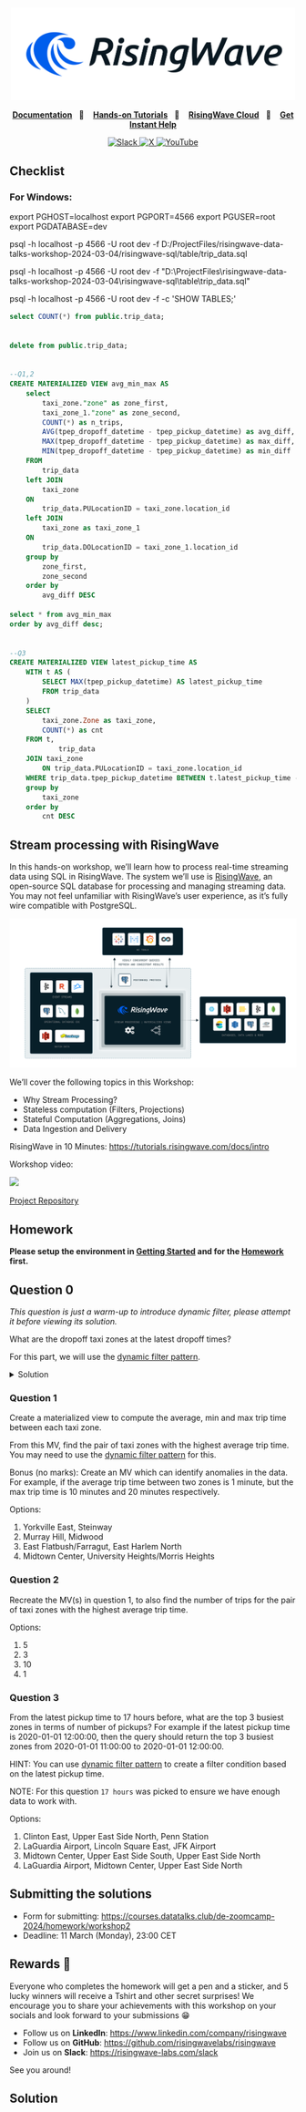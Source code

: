 <p align="center">
  <picture>
    <source srcset="https://github.com/risingwavelabs/risingwave/blob/main/.github/RisingWave-logo-dark.svg" width="500px" media="(prefers-color-scheme: dark)">
    <img src="https://github.com/risingwavelabs/risingwave/blob/main/.github/RisingWave-logo-light.svg" width="500px">
  </picture>
</p>


</div>

<p align="center">
  <a
    href="https://docs.risingwave.com/"
    target="_blank"
  ><b>Documentation</b></a>&nbsp;&nbsp;&nbsp;📑&nbsp;&nbsp;&nbsp;
  <a
    href="https://tutorials.risingwave.com/"
    target="_blank"
  ><b>Hands-on Tutorials</b></a>&nbsp;&nbsp;&nbsp;🎯&nbsp;&nbsp;&nbsp;
  <a
    href="https://cloud.risingwave.com/"
    target="_blank"
  ><b>RisingWave Cloud</b></a>&nbsp;&nbsp;&nbsp;🚀&nbsp;&nbsp;&nbsp;
  <a
    href="https://risingwave.com/slack"
    target="_blank"
  >
    <b>Get Instant Help</b>
  </a>
</p>
<div align="center">
  <a
    href="https://risingwave.com/slack"
    target="_blank"
  >
    <img alt="Slack" src="https://badgen.net/badge/Slack/Join%20RisingWave/0abd59?icon=slack" />
  </a>
  <a
    href="https://twitter.com/risingwavelabs"
    target="_blank"
  >
    <img alt="X" src="https://img.shields.io/twitter/follow/risingwavelabs" />
  </a>
  <a
    href="https://www.youtube.com/@risingwave-labs"
    target="_blank"
  >
    <img alt="YouTube" src="https://img.shields.io/youtube/channel/views/UCsHwdyBRxBpmkA5RRd0YNEA" />
  </a>
</div>

## Checklist

### For Windows:

export PGHOST=localhost
export PGPORT=4566
export PGUSER=root
export PGDATABASE=dev


psql -h localhost -p 4566 -U root dev -f D:/ProjectFiles/risingwave-data-talks-workshop-2024-03-04/risingwave-sql/table/trip_data.sql

psql -h localhost -p 4566 -U root dev -f "D:\ProjectFiles\risingwave-data-talks-workshop-2024-03-04\risingwave-sql\table\trip_data.sql"

psql -h localhost -p 4566 -U root dev -f -c 'SHOW TABLES;'



```sql
select COUNT(*) from public.trip_data;


delete from public.trip_data;
   

--Q1,2 
CREATE MATERIALIZED VIEW avg_min_max AS
	select
		taxi_zone."zone" as zone_first,
		taxi_zone_1."zone" as zone_second,
		COUNT(*) as n_trips,
		AVG(tpep_dropoff_datetime - tpep_pickup_datetime) as avg_diff,
		MAX(tpep_dropoff_datetime - tpep_pickup_datetime) as max_diff,
		MIN(tpep_dropoff_datetime - tpep_pickup_datetime) as min_diff
	FROM 
		trip_data
	left JOIN 
		taxi_zone 
	ON 
		trip_data.PULocationID = taxi_zone.location_id
	left JOIN 
		taxi_zone as taxi_zone_1 
	ON 
		trip_data.DOLocationID = taxi_zone_1.location_id
	group by
		zone_first,
		zone_second
	order by
		avg_diff DESC

select * from avg_min_max
order by avg_diff desc;


--Q3
CREATE MATERIALIZED VIEW latest_pickup_time AS
    WITH t AS (
        SELECT MAX(tpep_pickup_datetime) AS latest_pickup_time
        FROM trip_data
    )
    SELECT 
    	taxi_zone.Zone as taxi_zone,
    	COUNT(*) as cnt
    FROM t,
            trip_data
    JOIN taxi_zone
        ON trip_data.PULocationID = taxi_zone.location_id
    WHERE trip_data.tpep_pickup_datetime BETWEEN t.latest_pickup_time - interval '17' hour and t.latest_pickup_time
   	group by 
   		taxi_zone
   	order by
   		cnt DESC
```





## Stream processing with RisingWave

In this hands-on workshop, we’ll learn how to process real-time streaming data using SQL in RisingWave. The system we’ll use is [RisingWave](https://github.com/risingwavelabs/risingwave), an open-source SQL database for processing and managing streaming data. You may not feel unfamiliar with RisingWave’s user experience, as it’s fully wire compatible with PostgreSQL.

![RisingWave](https://raw.githubusercontent.com/risingwavelabs/risingwave-docs/main/docs/images/new_archi_grey.png)



We’ll cover the following topics in this Workshop: 

- Why Stream Processing?
- Stateless computation (Filters, Projections)
- Stateful Computation (Aggregations, Joins)
- Data Ingestion and Delivery

RisingWave in 10 Minutes:
https://tutorials.risingwave.com/docs/intro

Workshop video:

<a href="https://youtube.com/live/L2BHFnZ6XjE">
  <img src="https://markdown-videos-api.jorgenkh.no/youtube/L2BHFnZ6XjE" />
</a>

[Project Repository](https://github.com/risingwavelabs/risingwave-data-talks-workshop-2024-03-04)

## Homework

**Please setup the environment in [Getting Started](https://github.com/risingwavelabs/risingwave-data-talks-workshop-2024-03-04?tab=readme-ov-file#getting-started) and for the [Homework](https://github.com/risingwavelabs/risingwave-data-talks-workshop-2024-03-04/blob/main/homework.md#setting-up) first.**


## Question 0

_This question is just a warm-up to introduce dynamic filter, please attempt it before viewing its solution._

What are the dropoff taxi zones at the latest dropoff times?

For this part, we will use the [dynamic filter pattern](https://docs.risingwave.com/docs/current/sql-pattern-dynamic-filters/).

<details>
<summary>Solution</summary>

```sql
CREATE MATERIALIZED VIEW latest_dropoff_time AS
    WITH t AS (
        SELECT MAX(tpep_dropoff_datetime) AS latest_dropoff_time
        FROM trip_data
    )
    SELECT taxi_zone.Zone as taxi_zone, latest_dropoff_time
    FROM t,
            trip_data
    JOIN taxi_zone
        ON trip_data.DOLocationID = taxi_zone.location_id
    WHERE trip_data.tpep_dropoff_datetime = t.latest_dropoff_time;

--    taxi_zone    | latest_dropoff_time
-- ----------------+---------------------
--  Midtown Center | 2022-01-03 17:24:54
-- (1 row)
```

</details>

### Question 1

Create a materialized view to compute the average, min and max trip time between each taxi zone.

From this MV, find the pair of taxi zones with the highest average trip time.
You may need to use the [dynamic filter pattern](https://docs.risingwave.com/docs/current/sql-pattern-dynamic-filters/) for this.

Bonus (no marks): Create an MV which can identify anomalies in the data. For example, if the average trip time between two zones is 1 minute,
but the max trip time is 10 minutes and 20 minutes respectively.

Options:
1. Yorkville East, Steinway
2. Murray Hill, Midwood
3. East Flatbush/Farragut, East Harlem North
4. Midtown Center, University Heights/Morris Heights

### Question 2

Recreate the MV(s) in question 1, to also find the number of trips for the pair of taxi zones with the highest average trip time.

Options:
1. 5
2. 3
3. 10
4. 1

### Question 3

From the latest pickup time to 17 hours before, what are the top 3 busiest zones in terms of number of pickups?
For example if the latest pickup time is 2020-01-01 12:00:00,
then the query should return the top 3 busiest zones from 2020-01-01 11:00:00 to 2020-01-01 12:00:00.

HINT: You can use [dynamic filter pattern](https://docs.risingwave.com/docs/current/sql-pattern-dynamic-filters/)
to create a filter condition based on the latest pickup time.

NOTE: For this question `17 hours` was picked to ensure we have enough data to work with.

Options:
1. Clinton East, Upper East Side North, Penn Station
2. LaGuardia Airport, Lincoln Square East, JFK Airport
3. Midtown Center, Upper East Side South, Upper East Side North
4. LaGuardia Airport, Midtown Center, Upper East Side North


## Submitting the solutions

- Form for submitting: https://courses.datatalks.club/de-zoomcamp-2024/homework/workshop2
- Deadline: 11 March (Monday), 23:00 CET 

## Rewards 🥳

Everyone who completes the homework will get a pen and a sticker, and 5 lucky winners will receive a Tshirt and other secret surprises!
We encourage you to share your achievements with this workshop on your socials and look forward to your submissions 😁

- Follow us on **LinkedIn**: https://www.linkedin.com/company/risingwave
- Follow us on **GitHub**: https://github.com/risingwavelabs/risingwave
- Join us on **Slack**: https://risingwave-labs.com/slack

See you around!


## Solution

